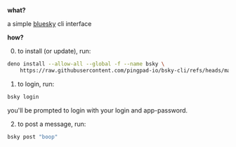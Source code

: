 **what?**

a simple [bluesky](https://bsky.app) cli interface

**how?**

0. to install (or update), run:
```sh
deno install --allow-all --global -f --name bsky \
    https://raw.githubusercontent.com/pingpad-io/bsky-cli/refs/heads/main/src/main.ts
```

1. to login, run:
```sh
bsky login
```

you'll be prompted to login with your login and app-password.


2. to post a message, run:
```sh
bsky post "boop"
```
